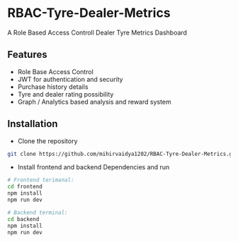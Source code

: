 # RBAC-Tyre-Dealer-Metrics

A Role Based Access Controll Dealer Tyre Metrics Dashboard

## Features

- Role Base Access Control
- JWT for authentication and security
- Purchase history details
- Tyre and dealer rating possibility
- Graph / Analytics  based analysis and reward system

## Installation

- Clone the repository

```sh
git clone https://github.com/mihirvaidya1202/RBAC-Tyre-Dealer-Metrics.git
```

- Install frontend and backend Dependencies and run
```sh
# Frontend terimanal:
cd frontend
npm install
npm run dev
```

```sh
# Backend terminal:
cd backend
npm install
npm run dev
```
